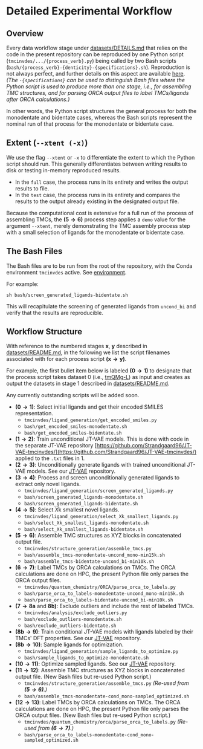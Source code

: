 # Detailed Experimental Workflow

## Overview

Every data workflow stage under [datasets/DETAILS.md](datasets/DETAILS.md) that relies on the code in the present repository can be reproduced by one Python script (`tmcinvdes/.../{process_verb}.py`) being called by two Bash scripts (`bash/{process_verb}-{denticity}-{specifications}.sh`). Reproduction is not always perfect, and further details on this aspect are available [here](REPRODUCIBILITY.md). *(The `-{specifications}` can be used to distinguish Bash files where the Python script is used to produce more than one stage, i.e., for assembling TMC structures, and for parsing ORCA output files to label TMCs/ligands after ORCA calculations.)*

In other words, the Python script structures the general process for both the monodentate and bidentate cases, whereas the Bash scripts represent the nominal run of that process for the monodentate or bidentate case.

## Extent (`--xtent (-x)`)

We use the flag `--xtent` or `-x` to differentiate the extent to which the Python script should run. This generally differentiates between writing results to disk or testing in-memory reproduced results.

- In the `full` case, the process runs in its entirety and writes the output results to file.
- In the `test` case, the process runs in its entirety and compares the results to the output already existing in the designated output file.

Because the computational cost is extensive for a full run of the process of assembling TMCs, the $\mathbf{(5 \rightarrow 6)}$ process step applies a `demo` value for the argument `--xtent`, merely demonstrating the TMC assembly process step with a small selection of ligands for the monodentate or bidentate case.

## The Bash Files

The Bash files are to be run from the root of the repository, with the Conda environment `tmcinvdes` active. See [environment](environment/README.md).

For example:

```
sh bash/screen_generated_ligands-bidentate.sh
```

This will recapitulate the screening of generated ligands from `uncond_bi` and verify that the results are reproducible.

## Workflow Structure

With reference to the numbered stages $\mathbf{x}$, $\mathbf{y}$ described in [datasets/README.md](datasets/README.md), in the following we list the script filenames associated with for each process script $\mathbf{(x \rightarrow y)}$.

For example, the first bullet item below is labeled $\mathbf{(0 \rightarrow 1)}$ to designate that the process script takes dataset 0 (i.e., [tmQMg-L](https://github.com/hkneiding/tmQMg-L/)) as input and creates as output the datasets in stage 1 described in [datasets/README.md](datasets/README.md).

Any currently outstanding scripts will be added soon.

- $\mathbf{(0 \rightarrow 1)}$: Select initial ligands and get their encoded SMILES representation.
  - `tmcinvdes/ligand_generation/get_encoded_smiles.py`
  - `bash/get_encoded_smiles-monodentate.sh`
  - `bash/get_encoded_smiles-bidentate.sh`
- $\mathbf{(1 \rightarrow 2)}$: Train unconditional JT-VAE models. This is done with code in the separate JT-VAE repository [https://github.com/Strandgaard96/JT-VAE-tmcinvdes/](https://github.com/Strandgaard96/JT-VAE-tmcinvdes/) applied to the `.txt` files in $1$.
- $\mathbf{(2 \rightarrow 3)}$: Unconditionally generate ligands with trained unconditional JT-VAE models. See our [JT-VAE](https://github.com/Strandgaard96/JT-VAE-tmcinvdes/) repository.
- $\mathbf{(3 \rightarrow 4)}$: Process and screen unconditionally generated ligands to extract only novel ligands.
  - `tmcinvdes/ligand_generation/screen_generated_ligands.py`
  - `bash/screen_generated_ligands-monodentate.sh`
  - `bash/screen_generated_ligands-bidentate.sh`
- $\mathbf{(4 \rightarrow 5)}$: Select $X\mathrm{k}$  smallest novel ligands.
  - `tmcinvdes/ligand_generation/select_Xk_smallest_ligands.py`
  - `bash/select_Xk_smallest_ligands-monodentate.sh`
  - `bash/select_Xk_smallest_ligands-bidentate.sh`
- $\mathbf{(5 \rightarrow 6)}$: Assemble TMC structures as XYZ blocks in concatenated output file.
  - `tmcinvdes/structure_generation/assemble_tmcs.py`
  - `bash/assemble_tmcs-monodentate-uncond_mono-min15k.sh`
  - `bash/assemble_tmcs-bidentate-uncond_bi-min10k.sh`
- $\mathbf{(6 \rightarrow 7)}$: Label TMCs by ORCA calculations on TMCs. The ORCA calculations are done on HPC, the present Python file only parses the ORCA output files.
  - `tmcinvdes/quantum_chemistry/ORCA/parse_orca_to_labels.py`
  - `bash/parse_orca_to_labels-monodentate-uncond_mono-min15k.sh`
  - `bash/parse_orca_to_labels-bidentate-uncond_bi-min10k.sh`
- $\mathbf{(7 \rightarrow 8a \text{ and } 8b)}$: Exclude outliers and include the rest of labeled TMCs.
  - `tmcinvdes/analysis/exclude_outliers.py`
  - `bash/exclude_outliers-monodentate.sh`
  - `bash/exclude_outliers-bidentate.sh`
- $\mathbf{(8b \rightarrow 9)}$: Train conditional JT-VAE models with ligands labeled by their TMCs' DFT properties. See our [JT-VAE](https://github.com/Strandgaard96/JT-VAE-tmcinvdes/) repository.
- $\mathbf{(8b \rightarrow 10)}$: Sample ligands for optimization.
  - `tmcinvdes/ligand_generation/sample_ligands_to_optimize.py`
  - `bash/sample_ligands_to_optimize-monodentate.sh`
- $\mathbf{(10 \rightarrow 11)}$: Optimize sampled ligands. See our [JT-VAE](https://github.com/Strandgaard96/JT-VAE-tmcinvdes/) repository.
- $\mathbf{(11 \rightarrow 12)}$: Assemble TMC structures as XYZ blocks in concatenated output file. (New Bash files but re-used Python script.)
  - `tmcinvdes/structure_generation/assemble_tmcs.py` *(Re-used from $\mathbf{(5 \rightarrow 6)}$.)*
  - `bash/assemble_tmcs-monodentate-cond_mono-sampled_optimized.sh`
- $\mathbf{(12 \rightarrow 13)}$: Label TMCs by ORCA calculations on TMCs. The ORCA calculations are done on HPC, the present Python file only parses the ORCA output files. (New Bash files but re-used Python script.)
  - `tmcinvdes/quantum_chemistry/orca/parse_orca_to_labels.py` *(Re-used from $\mathbf{(6 \rightarrow 7)}$.)*
  - `bash/parse_orca_to_labels-monodentate-cond_mono-sampled_optimized.sh`
